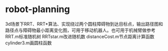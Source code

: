 # robot-planning
3d场景下RRT、RRT*算法、实现绕过两个圆柱障碍物到达目标点，输出路径图和路径点与障碍物最小距离变化图，可用于移动机器人。也可用于机械臂做参考
RRT.m标准随机树
RRTstar.m改进随机数
distanceCost.m节点距离计算函数
cylinder3.m画圆柱函数

